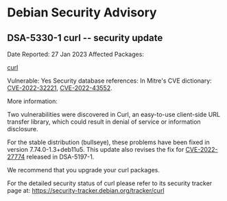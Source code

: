 
Debian Security Advisory
========================


DSA-5330-1 curl -- security update
----------------------------------



Date Reported:
27 Jan 2023
Affected Packages:

[curl](https://packages.debian.org/src:curl)

Vulnerable:
Yes
Security database references:
In Mitre's CVE dictionary: [CVE-2022-32221](https://security-tracker.debian.org/tracker/CVE-2022-32221), [CVE-2022-43552](https://security-tracker.debian.org/tracker/CVE-2022-43552).  

More information:

Two vulnerabilities were discovered in Curl, an easy-to-use client-side
URL transfer library, which could result in denial of service or
information disclosure.


For the stable distribution (bullseye), these problems have been fixed in
version 7.74.0-1.3+deb11u5. This update also revises the fix for
[CVE-2022-27774](https://security-tracker.debian.org/tracker/CVE-2022-27774) released in DSA-5197-1.


We recommend that you upgrade your curl packages.


For the detailed security status of curl please refer to
its security tracker page at:
<https://security-tracker.debian.org/tracker/curl>





